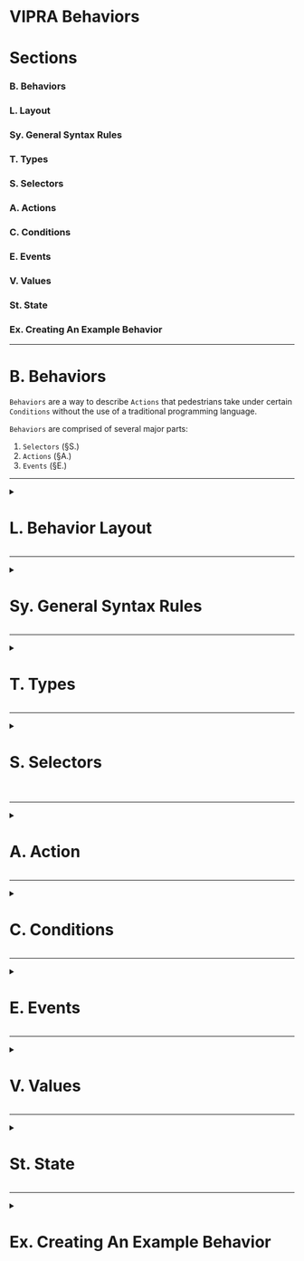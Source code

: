 # VIPRA Behaviors

# Sections
### B. Behaviors
### L. Layout
### Sy. General Syntax Rules
### T. Types
### S. Selectors
### A. Actions
### C. Conditions
### E. Events
### V. Values
### St. State
### Ex. Creating An Example Behavior

---
<h1> B. Behaviors </h1>

`Behaviors` are a way to describe `Actions` that pedestrians take under certain `Conditions` without the use of a traditional programming language.

`Behaviors` are comprised of several major parts:
1. `Selectors` (§S.)
2. `Actions` (§A.)
3. `Events` (§E.)

---

<details>
  <summary>
    <h1>
      L. Behavior Layout
    </h1>
  </summary>

The general layout of a `Behavior` is as follows:
```
Consideration.       // section (§T.)

State declarations.  // section (§St.)

Selector statements. // section (§S.)

Event definitions.   // section (§E.)

Action statements.   // section (§A.)
```

</details>

---

<details>
  <summary>
    <h1>
      Sy. General Syntax Rules
    </h1>
  </summary>

This section has some simple `Syntax` rules that must be followed for a `Behavior` to be considered correct.

The other sections will have the specific `Syntax` rules for their respective parts, in a `Section - General Syntax Rules` section

1. All statements must end in a '.' <sub>A statement being an `Action`, `Selector`, `Event`, or `Consideration`</sub>
```
correct:
  An injured_person will always @stop.

incorrect:
  An injured_person will always @stop
```

2. Each `Behavior` (§B) must start with a `Consideration` (§T.1)
3. Each `Behavior` (§B) must only have 1 `Consideration` (§T.1)
4. Each `Behavior` (§B) must have at least 1 `Selector` (§S)
5. `Behaviors` are case in-sensitive so `Consider`, `consider`, and `ConSiDEr` are all valid.
6. 'A' and 'An' are interchangeable, use whichever sounds grammatically correct.
7. Comments can be added following '//' or between '/*' and '\*/'
```
// This is a comment and does not affect the behavior

/*
This is a multi-line comment
and does not affect the behavior
*/
```
8. Whitespace does not affect `Behaviors`, the following are valid and equivalent.
```
A typeA will always @stop.

// and

A
typeA will
always          @stop.
```
9. All commas are optional.
</details>

---

<details>
  <summary>
    <h1>
      T. Types
    </h1>
  </summary>

`Types` are how pedestrians are organized in `Behaviors` (§B)

Each pedestrian is assigned a user defined `Type`, and based on their `Type` they will follow different `Actions` (§A).

<details>
  <summary>
    <h2>
      T.1. Considerations
    </h2>
  </summary>

A `Consideration` is what says which types are being used in the `Behavior`. 

`Behaviors` can only have 1 `Consideration` with up to 64 types.

Single `Type` `Consideration`:
```
Consider an injured_person.
```

Multiple `Types` `Consideration`:
```
Consider an injured_person, and a helper.
```

<details>
  <summary>
    <h3>
      T.1.1. Consideration - General Syntax Rules
    </h3>
  </summary>

1. `Types` in `Considerations` can be connected in several ways, the following are all valid and equivalent:
```
Consider an injured_person, a helper.
Consider an injured_person and a helper.
Consider an injured_person, and a helper.
Consider an injured_person, and helper.
```
2. `Considerations` can be any length up to 64 `Types`
```
Consider a typeA, a typeB, a typeC, and typeD.
```
3. `Considerations` must be the first statement in a `Behavior`

</details>
</details>

---

<details>
  <summary>
    <h2>
      T.2. Composite Types
    </h2>
  </summary>

A Pedestrians `Type` can be composed of several other types.

A Pedestrian with a `Composite Type` will have the attributes of each individual `Type`.

How to assign `Composite Types` is explained in the `Selectors` (§S) section.

</details>

---

<details>
  <summary>
    <h2>
      T.3. Groups
    </h2>
  </summary>
Effectively, `Groups` and `Types` refer to the same thing.

The main difference between a `Type` and a `Group` is that there is a base `Group` for each `Behavior`, being 'Pedestrian' or 'Pedestrians'.

Each pedestrian with a `Type` is considered in that `Types` `Group`.

Pedestrians with `Composite Types` are in a `Group` for each `Type`.

</details>

---

<details>
  <summary>
    <h2>
      T.4. Types - General Syntax Rules
    </h2>
  </summary>

1. `Type` names can only contain Letters, Underscores, and Hyphens `(a-z), (A-Z), '_', '-'`

</details>
</details>

---

<details>
  <summary>
    <h1>
      S. Selectors
    <h1>
  </summary>

`Selectors` are how pedestrians are selected for a certain `Type` (§T).


<details>
<summary><h2>S.1. Selecting Pedestrians</h2></summary>

Selecting pedestrians is done through a `Selector` statement. The basic syntax is as follows:
```
*Selector* of *Group* are a *Type*.
or
*Selector* of *Group* are a *TypeA* and *TypeB*.
```

- \*Selector* - The exact `Selector` to use, available `Selectors` are in (§S.5.)
- \*Group* - The `Group` (§T.3) to select pedestrians from
- \*Type* - The `Type` (§T.) to assign to selected pedestrians

Selectors are applied with precedence equal to the order they appear in the `Behavior` file.

<details>
<summary><b>Example:</b></summary>

```
Consider a typeA, and a typeB.     // Consideration (§T.1.), saying what types the behavior uses

Exactly 10 pedestrians is a typeA. // Exactly N Selector statement
50% of pedestrians is a typeB.     // Percent Selector statement
```

</details>
<br/>

**Note:**
The `Everyone` `Selector` has a special syntax
```
Everyone is a typeA.
```

</details>

---

<details>
  <summary>
  <h2>
    S.2. Selecting From Groups
  </h2>
  </summary>

`Selectors` can select from specific `Groups` (§T.3)

This has the effect of selecting the pedestrians for a `Composite Type` (§T.2) but allows for more dynamic proportions.

<details> 
<summary><b>Example:</b></summary>

```
Consider a typeA, typeB and typeC.

50% of pedestrians are a typeA. // Selects from the 'Pedestrians Group'
15% of typeA are a typeB.       // Selects from typeA pedestrians
5% of typeA are a typeC.        // Selects from typeA pedestrians
```

With 100 pedestrians:
39 pedestrians are typeA.
8 pedestrians are typeA and typeB.
3 pedestrians are typeA and typeC.

</details>
</details>

---

<details>
  <summary>
    <h2>
      S.3. Selector Exclusivity
    </h2>
  </summary>

When a pedestrian is selected from a `Group`, it is marked as used and can not be selected by another `Selector`.

This has the affect of making `Selector` statements strictly interpreted.

```
15% of typeA are typeB.
```
Means:
15% of 'typeA' pedestrians are strictly 'typeA' and 'typeB', with no chance of being anything else.

</details>

---

<details>
  <summary>
    <h2>
      S.4. Required Selectors
    </h2>
  </summary>

`Selectors` can be marked as `Required` with 'Required:' before the `Selector` statement. 

This means, given the `Selector` is unable to be filled an error will be thrown, and the simulation will stop.

<details> 
<summary><b>Example:</b></summary>

```
Consider a typeA, and a typeB.

Everyone is a typeA.

Required: 50% of pedestrians are a typeB.
```
Output:
```
Behavior: Example, Required Selector Starved For Type: 2 From Group: 0"
```
</details>
</details>

---

<details>
  <summary>
    <h2>
      S.5. Available Selectors
    </h2>
  </summary>

1. Everyone Selector
2. Percent Selector
3. N Selector

---

<details>
  <summary>
    <h3>
      S.5.1. Everyone Selector
    </h3>
  </summary>

```
Everyone is a *Type*.
```

This selector chooses every pedestrian to have the selected `Type` (§T)

</details>

---

<details>
  <summary>
    <h3>
      S.5.2 Percent Selector
    </h3>
  </summary>


Selects a percentage of a `Group` for the provided `Type`

```
*X*%
```
\*X* - Number `Value` (§V) (1 - 100)


<details> 
<summary><b>Example:</b></summary>

```
15% of pedestrians are a injured_person.
```

</details>
</details>

---

<details>
  <summary>
    <h3>
      S.5.3 N Selector
    </h3>
  </summary>

Selects an exact number of pedestrians from a `Group`.

```
Exaclty *X*
```
\*X* - Number `Value` (§V)


<details> 
<summary><b>Example:</b></summary>

```
Exactly 10 pedestrians is a injured_person.
```

</details>
</details>
</details>

---

<details>
  <summary>
    <h2>
      S.6 Selectors - General Syntax Rules
    </h2>
  </summary>

1. The 'of' in 'of \*Group*' can be removed if it makes more grammatical sense.

</details>
</details>

---

<details>
  <summary>
    <h1>
      A. Action
    </h1>
  </summary>

`Actions` are what affect a Pedestrian's position, velocity, state, etc.

`Actions` are comprised of `Atoms` and, optionally, a `Condition`.

<details>
  <summary>
    <h2>
      A.1. Unconditional Actions
    </h2>
  </summary>

An `Unconditional Action` will ALWAYS take effect.

`Unconditional Actions` are written as follows:
```
A *Type* will always *Atoms*.
```
- Type being the pedestrian type that follows this `Action`
- Atoms being the steps taken in an action, more in (§A.3.)

<details>
  <summary>
    <b>
      Example:
    </b>
  </summary>

```
A typeA will always @stop.
```

</details>
</details>

---

<details>
  <summary>
    <h2>
      A.2. Conditional Actions
    </h2>
  </summary>

# A.2. Conditional Actions

A `Conditional Action` will only take effect if its `Condition` is satisfied.

`Conditional Actions` are written as follows:
```
A *Type* will *Atoms* *Condition*.
```

- \*Type* being the pedestrian type that follows this `Action`
- \*Atoms* being the steps taken in an action, more in (§A.4.)
- see (§C.) for an explanation of Conditions

<details>
  <summary>
    <b>
      Example:
    </b>
  </summary>

```
A typeA will 
  @stop                                  // Atom (§A.4.)
  given the !example event is occurring. // Condition (§C.)
```

</details>
</details>

---

<details>
  <summary>
    <h2>
      A.3. Action Durations
    </h2>
  </summary>

Normally `Actions` only apply to the time step their `Condition` is true in.

If a longer response is needed, a `Duration` can be added to an `Action`.


```
A *Type* will *Atoms* *Condition* for *value* seconds.
```
- \*Type* being the `Type` (§T.) the action applies to
- \*Atoms* being the `Atoms` (§A.4.) for the `Action`
- \*Condition* being the `Condition` (§C.) for the action to start
- \*value* being a numerical `Value` (§V.), for how long the action should continue

<details>
  <summary>
    <b>
      Example, Someone Tripping:
    </b>
  </summary>

```
a tripper will
  @stop                                   // Atom (§A.4.)
  after a random 1-10 seconds from !start // Condition (§C.)
  for 5 seconds.                          // Duration
```

</details>
</details>

---

<details>
  <summary>
    <h2>
      A.4. Atoms
    </h2>
  </summary>

`Atoms` are the part of an `Action` that actually affects a pedestrian. A group of `Atoms` comprise an `Action`.

`Atoms` can be one or multiple words long and are always preceded by an `@`

<details>
  <summary>
    <b>
    Examples:
    </b>
  </summary>

```
@stop
@walk 10% slower
```

</details>

## A.4.1 Atom List
An `Atom List` is the collection of `Atoms` that make up an `Action`.
`Atom Lists` are comprised of one or more `Atoms`.

`Atom Lists` are written as follows:
`*Atom* then *Atom*`

**Important Note:** `Atom` effects are applied in the order they are listed

<details>
  <summary>
    <b>
    Examples:
    </b>
  </summary>

```
@stop
@stop then @listen
@stop then @listen then @run in circles
```
- e.g The `Atom List` `@run in circles then @stop` might result in the pedestrian simply stopping *(dependent on the definition of @run in circles and @stop)*

</details>

</details>

---

<details>
  <summary>
    <h2>
      A.5. Available Atoms
    </h2>
  </summary>

<details>
  <summary>
    <h3>
      A.5.1. Stop
    </h3>
  </summary>

The `Stop` `Atom` keeps a pedestrian from moving.

```
@stop
```

</details>

---

<details>
  <summary>
    <h3>
      A.5.2. Walk Speed
    </h3>
  </summary>

The `Walk Speed Atom` scales the speed a pedestrian moves

```
@walk *value* x their normal speed.
```

- \*value* being any `Value` type (§V.)

</details>

---

<details>
  <summary>
    <h3>
      A.5.3. Be / Set State
    </h3>
  </summary>

The `Be Atom` sets a pedestrians `State` (§St.)

```
@be *state*
```

- \*state* being the `State` to set the pedestrian to (§St.)

</details>
</details>

---

<details>
  <summary>
    <h2>
      A.6. Actions - General Syntax Rules
    </h2>
  </summary>


</details>
</details>

---

<details>
  <summary>
    <h1>
      C. Conditions
    </h1>
  </summary>

A `Condition` is what decides if a `Conditional Action` or `Event` occurs. 

`Conditions` are comprised of one or more `Sub Conditions` and the boolean operations between them (and/or).

`Conditions` do not stand on their own, and only appear as part of an `Action` or `Event` statement.

<details>
  <summary>
    <b>
    Example:
    </b>
  </summary>

```
A typeA will @stop 
given the !example event has occurred
and
after 5 seconds from the !start.
```


</details>

---

<details>
  <summary>
    <h2>
      C.1 Sub Conditions
    </h2>
  </summary>

A `Sub Condition` defines a single condition of the state of the simulation in which it returns true.

Available `Sub Conditions` are in section (§C.2.)

</details>

<details>
  <summary>
    <h2>
      C.2 Available Sub Conditions
    </h2>
  </summary>

<details>
  <summary>
    <h3>
      C.2.1. Elapsed Time
    </h3>
  </summary>

This `Condition` will be true when a provided amount of time has passed from the start of an `Event` (§E.)

**Note:** This is true only for one time step when the time has elapsed, until the `Event` starts again.

```
after *duration* from the *event* event.
```

<details>
  <summary>
    <b>
      Example:
    </b>
  </summary>

```
A typeA will 
  @stop                            // Atom (§A.4)
  after 10 seconds from the !start // Elapsed Time Condition
  for 5 seconds.                   // Duration (§A.3)
```
**Note:** without the `Duration` the pedestrian would stop moving for only one time step.

</details>
</details>

---

<details>
  <summary>
    <h3>
      C.2.2. Event Occurred
    </h3>
  </summary>

This `Condition` is true for every time step after an `Event` has started, until the end of the simulation.

```
given the *event* event has occurred.
```

<details>
  <summary>
    <b>
    Example:
    </b>
  </summary>

```
A typeA will
  @walk 0.75x their normal speed // Atom (§A.4)
  given an !announcement event has occurred. // Event Occurred Condition
```

</details>
</details>

---

<details>
  <summary>
    <h3>
      C.2.3. Event Occurring
    </h3>
  </summary>

This `Condition` is true while an `Event` is occurring.

<details>
  <summary>
    <b>
    Example:
    </b>
  </summary>

```
A typeA will
  @stop // Atom (§A.4)
  while an !announcement event is occurring. // Event Occurred Condition
```

</details>
</details>
</details>
</details>

---

<details>
  <summary>
    <h1>
      E. Events
    </h1>
  </summary>

A `Event` is something that occurs during a simulation, for example an announcement or fire.

`Events` have a start `Condition` and, optionally, an end `Condition` (§C)

An `Event` can only be described once, if a `Behavior` file tries to redefine an `Event` of the same name a `Behavior Error` is thrown.

`Event` names are always preceded by a `!`
ex. 
```
!announcement
```

<details>
  <summary>
    <h2>
      E.1. Creating Events
    </h2>
  </summary>

`Events` a defined as follows:
```
The !example event will occur *condition*. // This event will never end

// or

The !example event will occur *condition* and end *condition*.
```

<details>
  <summary>
    <b>
    Example:
    </b>
  </summary>

```
The !example event will occur after 10 seconds from !start,
  and end
  after 10 seconds from !example.
```

</details>
</details>

---

<details>
  <summary>
    <h2>
      E.2. Special Events
    </h2>
  </summary>

Currently, there is only one special event that is predefined for each `Behavior`:

the `!start` event

The `!start` event fires at the start of a simulation run.

</details>

---

<details>
  <summary>
    <h2>
      E.3. Events - General Syntax Rules
    </h2>
  </summary>

1. 'The !example event will ...' can be written several ways, use whichever sounds most natural:
```
The !example will ...
// or
An !example will ...
// or
An !example event will ...
```
2. When referencing `Events`, the word 'event' can be dropped:
```
The !example event
// or
The !example
```

</details>
</details>

---

<details>
  <summary>
    <h1>
      V. Values
    </h1>
  </summary>

<details>
  <summary>
    <h2>
      V.1. Numerical Values
    </h2>
  </summary>

Anywhere there is a numerical value required the following can be used (with some exceptions):
1. `Exact Values`
2. `Range Values`
3. `Random Values`

<details>
  <summary>
    <h3>
      V.1.1. Float vs. Number Values
    </h3>
  </summary>

There are two kinds of `Numerical Values`:
1. `Float Values`
2. `Number Values`

The difference between the two is simple:
1. `Float Values` have a decimal value
2. `Number Values` are whole numbers

<details>
  <summary>
    <b>
      Example:
    </b>
  </summary>

```
50    // Number Value, has no decimal places
50.15 // Float Value, has a decimal value
```

</details>
</details>

---

<details>
  <summary>
    <h3>
      V.1.1. Exact Values
    </h3>
  </summary>

`Exact Values` are used when the value should be a specific value

`Exact Values` can either be a `Float Value` or `Number Value`.

`Exact Values` are written as simple numerical values.

<details>
  <summary>
    <b>
      Example:
    </b>
  </summary>

```
50% of pedestrians is a typeA.                      // Number Value

A typeA will always @walk 1.25x their normal speed. // Float Value
```

</details>
</details>

---

<details>
  <summary>
    <h3>
      V.1.2. Range Values
    </h3>
  </summary>

`Range Values` are singular random values within a given range.

When the `Behavior` is run, the value is the same for every individual.

<details>
  <summary>
    <h3>
      V.1.2.1 Float Value Ranges  vs. Number Value Ranges 
    </h3>
  </summary>

`Range Values` are either `Float Value Ranges` or `Number Value Ranges`

With the difference being that:
`Float Value Ranges` are any real value between the range and `Number Value Ranges` are any integer value between the range.

</details>
<br/>

`Range Values` are written as follows:
```
// Number Value Range -> 1, 2, or 3
1-3
or
1 to 3

// Float Value Range -> 1.0, 1.003, 1.11, 2.3, 2.5, 3.0, etc.
1.0-3.0
or
1.0 to 3.0
```

<details>
  <summary>
    <b>
      Example:
    </b>
  </summary>

```
10-20% of pedestrians is a typeA.
```

The exact percentage will be a random integer value between 10 and 20.

</details>
</details>

---

<details>
  <summary>
    <h3>
      V.1.2. Random Values
    </h3>
  </summary>

`Random Values` are very similar to `Range Values`, with a random value in a given range.

The big difference is that: `Range Values` only have one random value, `Random Values` have a random value that is different for each pedestrian.

<details>
  <summary>
    <h3>
      V.1.2.1 Float Random Values vs. Number Random Values
    </h3>
  </summary>

`Random Values` are either `Float Random Values` or `Number Random Values`

With the difference being that:
`Float Random Value` are any real value between the range and `Number Random Values` are any integer value between the range.

</details>

Random Values are written as follows:
```
// Number Random Value -> 1, 2, or 3 (different for each pedestrian)
A random 1-3
// or
A random 1 to 3

// Float Random Value -> 1.0, 1.003, 1.11, 2.3, 2.5, 3.0, etc. (different for each pedestrian)
A random 1.0-3.0
// or
A random 1.0 to 3.0

```

<details>
  <summary>
    <b>
      Example:
    </b>
  </summary>

```
A Random 10-20% of pedestrians is a typeA.
```

The exact percentage will be a random integer value between 10 and 20.

</details>

</details>
</details>
</details>

---

<details>
  <summary>
    <h1>
      St. State
    </h1>
  </summary>

Each pedestrian has a `State` associated with it.

`States` are user defined, and used for `Conditions`

`States` are always preceded by a '#'.

`States` are defined as follows:
```
Possible pedestrians states are #stateA, #stateB, and #stateC.
```

</details>

---

<details>
  <summary>
    <h1>
      Ex. Creating An Example Behavior
    </h1>
  </summary>

Here we will make a couple of example `Behaviors`.

<details>
  <summary>
    <h2>
      Ex.1. The Simplest Behavior
    </h2>
  </summary>

This example is a simple `Behavior` that causes every pedestrian to stand still for the duration of the simulation. 

```
Consider a person.          // Consideration (§T.) says what types of pedestrians there are

Everyone is a person.       // Selector (§S.) says who is of that type

A person will always @stop. // Action (§A.) says what people of that type do
```

</details>

---

<details>
  <summary>
    <h2>
      Ex.2. An Announcment Event
    </h2>
  </summary>

This `Behavior` shows `Events`, with an announcement. In this example, we will make a simple `Behavior` and add to it.

```
Consider a listener.                       // Consideration (§T.)

Everyone is a listener.                    // Selector (§S.)

An !announcement will occur                // Event (§E.)
  after 10 seconds from the !start         // Start Condition (§C.)
  and 
  end after 10 seconds from !announcement. // End Condition (§C.)

A listener will @stop                      // Action (§A.)
  given an !announcement is occurring.     // Condition (§C.)
```

In this example, an announcement will start after 10 seconds and last for 10 seconds.

While the announcement is occurring, every pedestrian will be stopped to listen.

<details>
  <summary>
    <h3>
      Ex.2.1. A bit more realistic
    </h3>
  </summary>

Everyone stopping to listen isn't very realistic, so we can change it slightly.

```
Consider a listener.                       // Consideration (§T.)

10% of pedestrians is a listener.          // Selector (§S.)

An !announcement will occur                // Event (§E.)
  after 10 seconds from the !start         // Start Condition (§C.)
  and 
  end after 10 seconds from !announcement. // End Condition (§C.)

A listener will @stop                     // Action (§A.)
  given an !announcement is occurring.     // Condition (§C.)
```

In this example, only 10% of pedestrians will actually stop to listen to the announcement. (probably still an over-estimation)

</details>

<details>
  <summary>
    <h3>
      Ex.2.2. Adding more
    </h3>
  </summary>

A black-and-white, either pedestrians stop to listen or don't, may not be as realistic as we would like.

```
Consider a listener, and partial_listener.             // Consideration (§T.)

10% of pedestrians is a listener.                      // Selector (§S.)
25% of pedestrians is a partial_listener.              // Selector (§S.)

An !announcement will occur                            // Event (§E.)
  after 10 seconds from the !start                     // Start Condition (§C.)
  and 
  end after 10 seconds from !announcement.             // End Condition (§C.)

A listener will @stop                                  // Action (§A.)
  given an !announcement is occurring.                 // Condition (§C.)

A partial_listener will @walk 0.75x their normal speed // Action (§A.)
  given an !announement is occurring.                  // Condition (§C.)
```

In this 10% of pedestrians stop to listen, another 25% slow down to listen, and the rest behave normally.

</details>
</details>
</details>